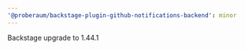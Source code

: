 ```yaml
---
'@proberaum/backstage-plugin-github-notifications-backend': minor
---
```


Backstage upgrade to 1.44.1

